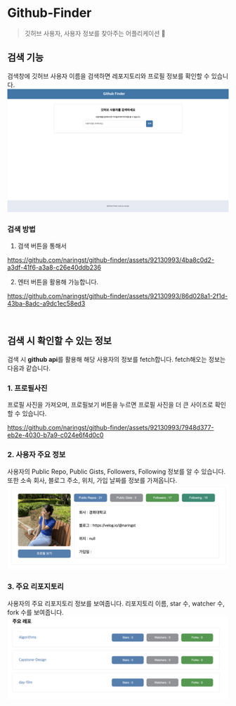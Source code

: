 # Github-Finder

> 깃허브 사용자, 사용자 정보를 찾아주는 어플리케이션 👥

## 검색 기능
검색창에 깃허브 사용자 이름을 검색하면 레포지토리와 프로필 정보를 확인할 수 있습니다.
![main-page](assets/main-page.png)


### 검색 방법 
1. 검색 버튼을 통해서
   
https://github.com/naringst/github-finder/assets/92130993/4ba8c0d2-a3df-41f6-a3a8-c26e40ddb236

2. 엔터 버튼을 활용해 가능합니다.


https://github.com/naringst/github-finder/assets/92130993/86d028a1-2f1d-43ba-8adc-a9dc1ec58ed3

<br/>

## 검색 시 확인할 수 있는 정보
검색 시 **github api**를 활용해 해당 사용자의 정보를 fetch합니다.
fetch해오는 정보는 다음과 같습니다.


### 1. 프로필사진

프로필 사진을 가져오며, 프로필보기 버튼을 누르면 프로필 사진을 더 큰 사이즈로 확인할 수 있습니다.


https://github.com/naringst/github-finder/assets/92130993/7948d377-eb2e-4030-b7a9-c024e6f4d0c0


### 2. 사용자 주요 정보

사용자의 Public Repo, Public Gists, Followers, Following 정보를 알 수 있습니다. 또한 소속 회사, 블로그 주소, 위치, 가입 날짜를 정보를 가져옵니다.
![user-info](assets/userInfo.png)

### 3. 주요 리포지토리

사용자의 주요 리포지토리 정보를 보여줍니다. 리포지토리 이름, star 수, watcher 수, fork 수를 보여줍니다.
![repo-info](assets/repoInfo.png)
